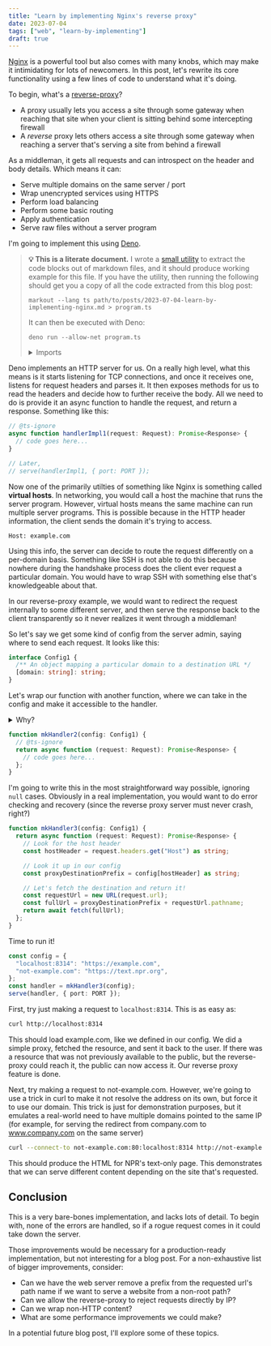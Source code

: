 ```yaml
---
title: "Learn by implementing Nginx's reverse proxy"
date: 2023-07-04
tags: ["web", "learn-by-implementing"]
draft: true
---
```


[Nginx] is a powerful tool but also comes with many knobs, which may make it
intimidating for lots of newcomers. In this post, let's rewrite its core
functionality using a few lines of code to understand what it's doing.

[nginx]: https://nginx.org/

<!--more-->

To begin, what's a [reverse-proxy]?

[reverse-proxy]: https://en.wikipedia.org/wiki/Reverse_proxy

- A proxy usually lets you access a site through some gateway when reaching that
  site when your client is sitting behind some intercepting firewall
- A _reverse_ proxy lets others access a site through some gateway when reaching
  a server that's serving a site from behind a firewall

As a middleman, it gets all requests and can introspect on the header and body
details. Which means it can:

- Serve multiple domains on the same server / port
- Wrap unencrypted services using HTTPS
- Perform load balancing
- Perform some basic routing
- Apply authentication
- Serve raw files without a server program

I'm going to implement this using [Deno].

[deno]: https://deno.land/

> **&#x1f4a1; This is a literate document.** I wrote a [small utility][3] to
> extract the code blocks out of markdown files, and it should produce working
> example for this file. If you have the utility, then running the following
> should get you a copy of all the code extracted from this blog post:
>
> [3]: https://git.mzhang.io/michael/markout
>
> ```
> markout --lang ts path/to/posts/2023-07-04-learn-by-implementing-nginx.md > program.ts
> ```
>
> It can then be executed with Deno:
>
> ```
> deno run --allow-net program.ts
> ```
>
> <details>
>   <summary>Imports</summary>
>
> ```ts
> import { serve } from "https://deno.land/std@0.192.0/http/mod.ts";
> const PORT = 8314;
> ```
>
> </details>

Deno implements an HTTP server for us. On a really high level, what this means
is it starts listening for TCP connections, and once it receives one, listens
for request headers and parses it. It then exposes methods for us to read the
headers and decide how to further receive the body. All we need to do is provide
it an async function to handle the request, and return a response. Something
like this:

```ts
// @ts-ignore
async function handlerImpl1(request: Request): Promise<Response> {
  // code goes here...
}

// Later,
// serve(handlerImpl1, { port: PORT });
```

Now one of the primarily utilties of something like Nginx is something called
**virtual hosts**. In networking, you would call a host the machine that runs
the server program. However, virtual hosts means the same machine can run
multiple server programs. This is possible because in the HTTP header
information, the client sends the domain it's trying to access.

```
Host: example.com
```

Using this info, the server can decide to route the request differently on a
per-domain basis. Something like SSH is not able to do this because nowhere
during the handshake process does the client ever request a particular domain.
You would have to wrap SSH with something else that's knowledgeable about that.

In our reverse-proxy example, we would want to redirect the request internally
to some different server, and then serve the response back to the client
transparently so it never realizes it went through a middleman!

So let's say we get some kind of config from the server admin, saying where to
send each request. It looks like this:

```ts
interface Config1 {
  /** An object mapping a particular domain to a destination URL */
  [domain: string]: string;
}
```

Let's wrap our function with another function, where we can take in the config
and make it accessible to the handler.

<details>
  <summary>Why?</summary>

The `serve` here is what's called a **higher-order function**. This means that
rather than passing just data to it, we're passing it a function as a
_variable_ to store and call of its own volition. A common example of
a higher-order function is `Array.map`, where you take a function and apply it
to all elements within the array.

So since `serve` is calling our handler, we cannot change its signature.
That's because in order to change its signature, we have to change where it's
called, which is inside the Deno standard library.

Fortunately, functions capture variables (like `config`) from outside of their
scope, and when we pass it to `serve`, it retains those captured variables.

For an implementation like this, you don't actually need to wrap it in another
function like `mkHandler2`, but I'm doing it here to make it easier to
separate out the code into pieces that fit the prose of the blog post. You
could just as well just define it like this:

```
const config = { ... };
const handler = async function(request: Request): Promise<Response> {
  // code goes here...
};
serve(handler, { port: PORT });
```

</details>

```ts
function mkHandler2(config: Config1) {
  // @ts-ignore
  return async function (request: Request): Promise<Response> {
    // code goes here...
  };
}
```

I'm going to write this in the most straightforward way possible, ignoring
`null` cases. Obviously in a real implementation, you would want to do error
checking and recovery (since the reverse proxy server must never crash, right?)

```ts
function mkHandler3(config: Config1) {
  return async function (request: Request): Promise<Response> {
    // Look for the host header
    const hostHeader = request.headers.get("Host") as string;

    // Look it up in our config
    const proxyDestinationPrefix = config[hostHeader] as string;

    // Let's fetch the destination and return it!
    const requestUrl = new URL(request.url);
    const fullUrl = proxyDestinationPrefix + requestUrl.pathname;
    return await fetch(fullUrl);
  };
}
```

Time to run it!

```ts
const config = {
  "localhost:8314": "https://example.com",
  "not-example.com": "https://text.npr.org",
};
const handler = mkHandler3(config);
serve(handler, { port: PORT });
```

First, try just making a request to `localhost:8314`. This is as easy as:

```bash
curl http://localhost:8314
```

This should load example.com, like we defined in our config. We did a simple
proxy, fetched the resource, and sent it back to the user. If there was a
resource that was not previously available to the public, but the reverse-proxy
could reach it, the public can now access it. Our reverse proxy feature is done.

Next, try making a request to not-example.com. However, we're going to use a
trick in curl to make it not resolve the address on its own, but force it to use
our domain. This trick is just for demonstration purposes, but it emulates a
real-world need to have multiple domains pointed to the same IP (for example,
for serving the redirect from company.com to www.company.com on the same server)

```bash
curl --connect-to not-example.com:80:localhost:8314 http://not-example.com
```

This should produce the HTML for NPR's text-only page. This demonstrates that we
can serve different content depending on the site that's requested.

## Conclusion

This is a very bare-bones implementation, and lacks lots of detail. To begin
with, none of the errors are handled, so if a rogue request comes in it could
take down the server.

Those improvements would be necessary for a production-ready implementation, but
not interesting for a blog post. For a non-exhaustive list of bigger
improvements, consider:

- Can we have the web server remove a prefix from the requested url's path name
  if we want to serve a website from a non-root path?
- Can we allow the reverse-proxy to reject requests directly by IP?
- Can we wrap non-HTTP content?
- What are some performance improvements we could make?

In a potential future blog post, I'll explore some of these topics.
